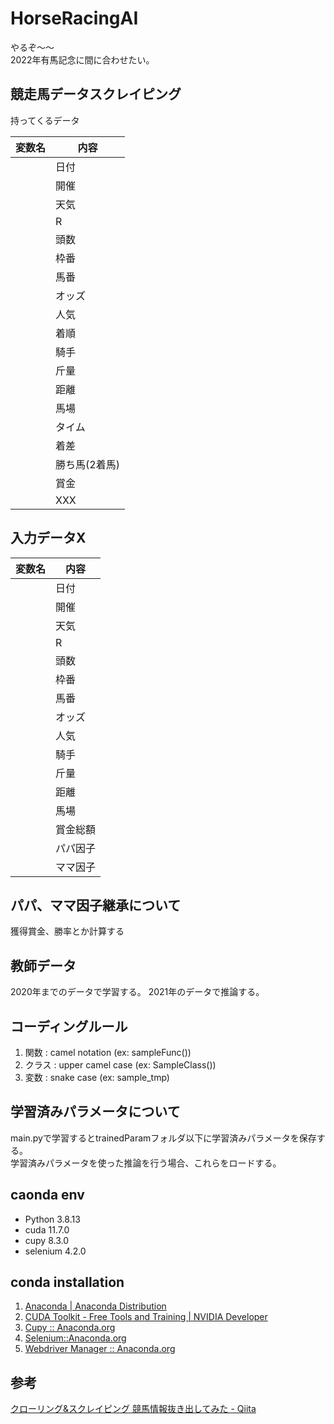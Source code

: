 # HorseRacingAI

やるぞ～～  
2022年有馬記念に間に合わせたい。

## 競走馬データスクレイピング
持ってくるデータ

| 変数名 |  内容  |
| ---- | ---- |
|    |日付	|
|    |開催	|
|    |天気|
|    |R|
|    |頭数|
|    |枠番|
|    |馬番|
|    |オッズ|
|    |人気|
|    |着順|
|    |騎手|
|    |斤量|
|    |距離|
|    |馬場|
|    |タイム|
|    |着差|
|    |勝ち馬(2着馬)|
|    |賞金|
||XXX|

## 入力データX
| 変数名 |  内容  |
| ---- | ---- |
|    |日付	|
|    |開催	|
|    |天気|
|    |R|
|    |頭数|
|    |枠番|
|    |馬番|
|    |オッズ|
|    |人気|
|    |騎手|
|    |斤量|
|    |距離|
|    |馬場|
|    |賞金総額|
||パパ因子|
||ママ因子|

## パパ、ママ因子継承について
獲得賞金、勝率とか計算する

## 教師データ
2020年までのデータで学習する。
2021年のデータで推論する。

## コーディングルール
1. 関数 : camel notation (ex: sampleFunc())
2. クラス : upper camel case (ex: SampleClass())
3. 変数 : snake case (ex: sample_tmp)

## 学習済みパラメータについて
main.pyで学習するとtrainedParamフォルダ以下に学習済みパラメータを保存する。  
学習済みパラメータを使った推論を行う場合、これらをロードする。  

## caonda env
* Python 3.8.13
* cuda 11.7.0
* cupy 8.3.0
* selenium 4.2.0


## conda installation
1. [Anaconda | Anaconda Distribution](https://www.anaconda.com/products/distribution)
2. [CUDA Toolkit - Free Tools and Training | NVIDIA Developer](https://developer.nvidia.com/cuda-toolkit)
3. [Cupy :: Anaconda.org](https://anaconda.org/anaconda/cupy)
4. [Selenium::Anaconda.org](https://anaconda.org/conda-forge/selenium)
5. [Webdriver Manager :: Anaconda.org](https://anaconda.org/conda-forge/webdriver-manager)

## 参考
[クローリング&スクレイピング 競馬情報抜き出してみた - Qiita](https://qiita.com/penguinz222/items/6a30d026ede2e822e245)
